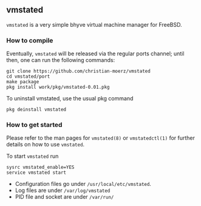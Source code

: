 ## vmstated

`vmstated` is a very simple bhyve virtual machine manager for FreeBSD.

### How to compile

Eventually, `vmstated` will be released via the regular ports channel; until then,
one can run the following commands:

```
git clone https://github.com/christian-moerz/vmstated
cd vmstated/port
make package
pkg install work/pkg/vmstated-0.01.pkg
```

To uninstall vmstated, use the usual pkg command

```
pkg deinstall vmstated
```

### How to get started

Please refer to the man pages for `vmstated(8)` or `vmstatedctl(1)` for further
details on how to use `vmstated`.

To start `vmstated` run

```
sysrc vmstated_enable=YES
service vmstated start
```

- Configuration files go under `/usr/local/etc/vmstated`.
- Log files are under `/var/log/vmstated`
- PID file and socket are under `/var/run/`

